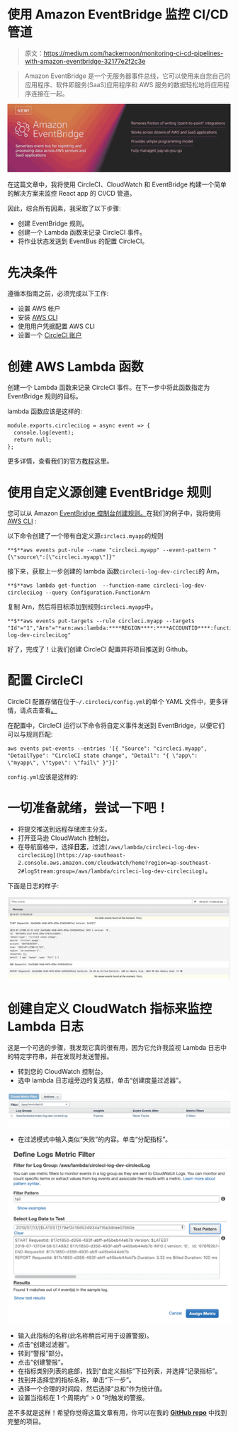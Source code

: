 # 使用 Amazon EventBridge 监控 CI/CD 管道

> 原文：<https://medium.com/hackernoon/monitoring-ci-cd-pipelines-with-amazon-eventbridge-32177e2f2c3e>

> Amazon EventBridge 是一个无服务器事件总线，它可以使用来自您自己的应用程序、软件即服务(SaaS)应用程序和 AWS 服务的数据轻松地将应用程序连接在一起。

![](img/ea071d6e4e453264e315277841de32da.png)

在这篇文章中，我将使用 CircleCI、CloudWatch 和 EventBridge 构建一个简单的解决方案来监控 React app 的 CI/CD 管道。

因此，综合所有因素，我采取了以下步骤:

*   创建 EventBridge 规则。
*   创建一个 Lambda 函数来记录 CircleCI 事件。
*   将作业状态发送到 EventBus 的配置 CircleCI。

# 先决条件

遵循本指南之前，必须完成以下工作:

*   设置 AWS 帐户
*   安装 [AWS CLI](https://aws.amazon.com/cli/)
*   使用用户凭据配置 AWS CLI
*   设置一个 [CircleCI 账户](https://circleci.com)

# 创建 AWS Lambda 函数

创建一个 Lambda 函数来记录 CircleCI 事件。在下一步中将此函数指定为 EventBridge 规则的目标。

lambda 函数应该是这样的:

```
module.exports.circleciLog = async event => {
  console.log(event);
  return null;
};
```

更多详情，查看我们的官方[教程](https://docs.aws.amazon.com/lambda/latest/dg/getting-started-create-function.html)这里。

# 使用自定义源创建 EventBridge 规则

您可以从 Amazon [EventBridge 控制台创建规则。](https://console.aws.amazon.com/events/home)在我们的例子中，我将使用 [AWS CLI](https://aws.amazon.com/cli/) :

以下命令创建了一个带有自定义源`circleci.myapp`的规则

```
**$**aws events put-rule --name "circleci.myapp" --event-pattern "{\"source\":[\"circleci.myapp\"]}"
```

接下来，获取上一步创建的 lambda 函数`circleci-log-dev-circleci`的 Arn，

```
**$**aws lambda get-function  --function-name circleci-log-dev-circleciLog --query Configuration.FunctionArn
```

复制 Arn，然后将目标添加到规则`circleci.myapp`中。

```
**$**aws events put-targets --rule circleci.myapp --targets "Id"="1","Arn"="*arn:aws:lambda:****REGION****:****ACCOUNTID****:function:circleci*-log-dev-circleciLog"
```

好了，完成了！让我们创建 CircleCI 配置并将项目推送到 Github。

# 配置 CircleCI

CircleCI 配置存储在位于`~/.circleci/config.yml`的单个 YAML 文件中，更多详情，请点击查看[。](https://circleci.com/docs/2.0/writing-yaml/)

在配置中，CircleCI 运行以下命令将自定义事件发送到 EventBridge，以便它们可以与规则匹配:

```
aws events put-events --entries '[{ "Source": "circleci.myapp", "DetailType": "CircleCI state change", "Detail": "{ \"app\": \"myapp\", \"type\": \"fail\" }"}]'
```

`config.yml`应该是这样的:

# 一切准备就绪，尝试一下吧！

*   将提交推送到远程存储库主分支。
*   打开亚马逊 CloudWatch 控制台。
*   在导航窗格中，选择**日志**，过滤`[/aws/lambda/circleci-log-dev-circleciLog](https://ap-southeast-2.console.aws.amazon.com/cloudwatch/home?region=ap-southeast-2#logStream:group=/aws/lambda/circleci-log-dev-circleciLog)`。

下面是日志的样子:

![](img/9a311f38b4bb940063b97263dd518ded.png)

# 创建自定义 CloudWatch 指标来监控 Lambda 日志

这是一个可选的步骤，我发现它真的很有用，因为它允许我监视 Lambda 日志中的特定字符串，并在发现时发送警报。

*   转到您的 CloudWatch 控制台。
*   选中 lambda 日志组旁边的复选框，单击“创建度量过滤器”。

![](img/88c360586fc678d1f8ff63ae5b8f8d2c.png)

*   在过滤模式中输入类似“失败”的内容。单击“分配指标”。

![](img/d60ed0bd4d01e5a6223fa28193f6ce80.png)

*   输入此指标的名称(此名称稍后可用于设置警报)。
*   点击“创建过滤器”。
*   转到“警报”部分。
*   点击“创建警报”。
*   在指标类别列表的底部，找到“自定义指标”下拉列表，并选择“记录指标”。
*   找到并选择您的指标名称，单击“下一步”。
*   选择一个合理的时间段，然后选择“总和”作为统计值。
*   设置当指标在 1 个周期内" > 0 "时触发的警报。

差不多就是这样！希望你觉得这篇文章有用，你可以在我的 [**GitHub repo**](https://github.com/yai333/Monitoring-CI-CD-Pipelines-with-Amazon-EventBridge) 中找到完整的项目。
